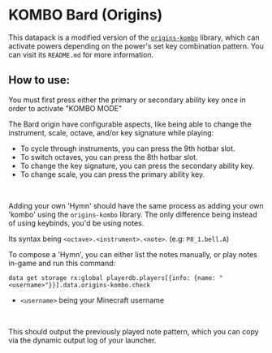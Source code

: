 # KOMBO Bard (Origins)
This datapack is a modified version of the [`origins-kombo`](https://github.com/eggohito/origins-kombo) library, which can activate powers depending on the power's set key combination pattern. You can visit its `README.md` for more information.
<br>

## How to use:
You must first press either the primary or secondary ability key once in order to activate "KOMBO MODE"

The Bard origin have configurable aspects, like being able to change the instrument, scale, octave, and/or key signature while playing:

* To cycle through instruments, you can press the 9th hotbar slot.
* To switch octaves, you can press the 8th hotbar slot.
* To change the key signature, you can press the secondary ability key.
* To change scale, you can press the primary ability key.
<br>

Adding your own 'Hymn' should have the same process as adding your own 'kombo' using the `origins-kombo` library. The only difference being instead of using keybinds, you'd be using notes.

Its syntax being `<octave>.<instrument>.<note>`.
(e.g: `P8_1.bell.A`)
<br>

To compose a 'Hymn', you can either list the notes manually, or play notes in-game and run this command:
```mcfunction
data get storage rx:global playerdb.players[{info: {name: "<username>"}}].data.origins-kombo.check
```
* `<username>` being your Minecraft username
<br>

This should output the previously played note pattern, which you can copy via the dynamic output log of your launcher.